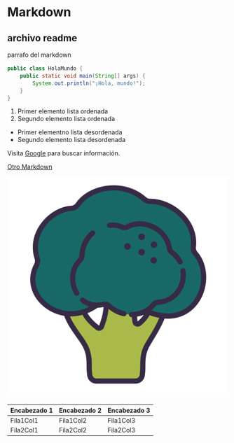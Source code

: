 # Markdown
## archivo readme

parrafo del markdown

```java
public class HolaMundo {
    public static void main(String[] args) {
        System.out.println("¡Hola, mundo!");
    }
}

```

1. Primer elemento lista ordenada
2. Segundo elemento lista ordenada
- Primer elementno lista desordenada
- Segundo elemento lista desordenada

Visita [Google](https://www.google.com) para buscar información.


[Otro Markdown](otroarchivo.md)

![Ejemplo de imagen](brocoli.png)

| Encabezado 1 | Encabezado 2 | Encabezado 3 |
|--------------|--------------|--------------|
| Fila1Col1    | Fila1Col2    | Fila1Col3    |
| Fila2Col1    | Fila2Col2    | Fila2Col3    |
